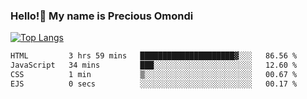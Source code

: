 ### Hello!👋 My name is Precious Omondi 

[![Top Langs](https://github-readme-stats.vercel.app/api/top-langs/?username=Presho99&langs_count=8&theme=dark)](https://github.com/Presho99/github-readme-stats)



<!--START_SECTION:waka-->

```txt
HTML         3 hrs 59 mins   █████████████████████▓░░░   86.56 %
JavaScript   34 mins         ███░░░░░░░░░░░░░░░░░░░░░░   12.60 %
CSS          1 min           ▒░░░░░░░░░░░░░░░░░░░░░░░░   00.67 %
EJS          0 secs          ░░░░░░░░░░░░░░░░░░░░░░░░░   00.17 %
```

<!--END_SECTION:waka-->

